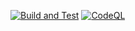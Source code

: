 [![Build and Test](https://github.com/starushykart/ef-core-encryption/actions/workflows/build-and-test.yml/badge.svg)](https://github.com/starushykart/ef-core-encryption/actions/workflows/build-and-test.yml)
[![CodeQL](https://github.com/starushykart/ef-core-encryption/actions/workflows/codeql.yml/badge.svg?branch=main)](https://github.com/starushykart/ef-core-encryption/actions/workflows/codeql.yml)

